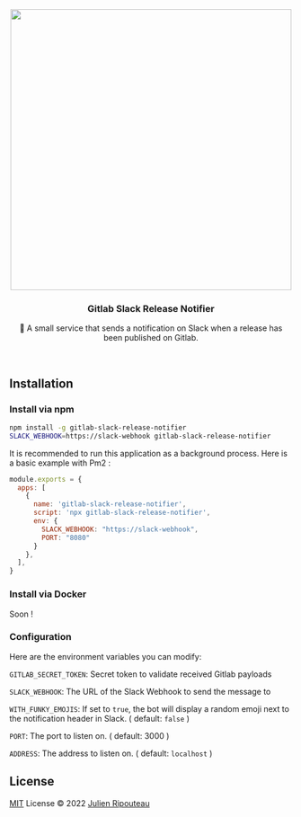 <div align="center">
  <img src="https://i.imgur.com/rZtYZ0t.png" alt="" width="500px"/>
  <h3>Gitlab Slack Release Notifier</h3>
  <p>🤖 A small service that sends a notification on Slack when a release has been published on Gitlab.</p>
</div>
<br/>

## Installation

### Install via npm

```bash
npm install -g gitlab-slack-release-notifier
SLACK_WEBHOOK=https://slack-webhook gitlab-slack-release-notifier
```

It is recommended to run this application as a background process. Here is a basic example with Pm2 : 
```js
module.exports = {
  apps: [
    {
      name: 'gitlab-slack-release-notifier',
      script: 'npx gitlab-slack-release-notifier',
      env: {
        SLACK_WEBHOOK: "https://slack-webhook",
        PORT: "8080"
      }
    },
  ],
}
```

### Install via Docker

Soon !

### Configuration

Here are the environment variables you can modify:

`GITLAB_SECRET_TOKEN`: Secret token to validate received Gitlab payloads

`SLACK_WEBHOOK`: The URL of the Slack Webhook to send the message to

`WITH_FUNKY_EMOJIS`: If set to `true`, the bot will display a random emoji next to the notification header in Slack. ( default: `false` ) 

`PORT`: The port to listen on. ( default: 3000 )

`ADDRESS`: The address to listen on. ( default: `localhost` )

## License

[MIT](./LICENSE.md) License © 2022 [Julien Ripouteau](https://github.com/Julien-R44)
